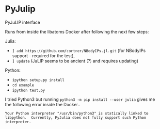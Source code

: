 # PyJulip

PyJuLIP interface

Runs from inside the libatoms Docker after following the next few steps:

Julia: 
- `] add https://github.com/cortner/NBodyIPs.jl.git` (for NBodyIPs support - required for the test), 
- `] update` (JuLIP seems to be ancient (?) and requires updating)

Python:
- `ipython setup.py install`
- `cd example`
- `ipython test.py`

I tried Python3 but running `python3 -m pip install --user julia` gives me the following error inside the Docker..

`Your Python interpreter "/usr/bin/python3"
is statically linked to libpython.  Currently, PyJulia does not fully
support such Python interpreter.`
